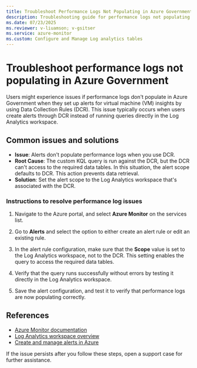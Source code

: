 ```yaml
---
title: Troubleshoot Performance Logs Not Populating in Azure Government
description: Troubleshooting guide for performance logs not populating in Azure Government.
ms.date: 07/23/2025
ms.reviewer: v-liuamson; v-gsitser
ms.service: azure-monitor
ms.custom: Configure and Manage Log analytics tables
---
```


# Troubleshoot performance logs not populating in Azure Government

Users might experience issues if performance logs don't populate in Azure Government when they set up alerts for virtual machine (VM) insights by using Data Collection Rules (DCR). This issue typically occurs when users create alerts through DCR instead of running queries directly in the Log Analytics workspace.

## Common issues and solutions

- **Issue**: Alerts don't populate performance logs when you use DCR.
- **Root Cause**: The custom KQL query is run against the DCR, but the DCR can't access to the required data tables. In this situation, the alert scope defaults to DCR. This action prevents data retrieval.
- **Solution**: Set the alert scope to the Log Analytics workspace that's associated with the DCR.

### Instructions to resolve performance log issues

1. Navigate to the Azure portal, and select **Azure Monitor** on the services list.

2. Go to **Alerts** and select the option to either create an alert rule or edit an existing rule.

3. In the alert rule configuration, make sure that the **Scope** value is set to the Log Analytics workspace, not to the DCR. This setting enables the query to access the required data tables.

4. Verify that the query runs successfully without errors by testing it directly in the Log Analytics workspace.

5. Save the alert configuration, and test it to verify that performance logs are now populating correctly.

## References

- [Azure Monitor documentation](/azure/azure-monitor/)
- [Log Analytics workspace overview](/azure/azure-monitor/logs/log-analytics-workspace-overview)
- [Create and manage alerts in Azure](/azure/azure-monitor/alerts/alerts-overview)

If the issue persists after you follow these steps, open a support case for further assistance.
